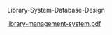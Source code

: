  Library-System-Database-Design

 [library-management-system.pdf](https://github.com/sutharkhetesh/Library-System-Database-Design/files/12589079/library-management-system.pdf)
 
